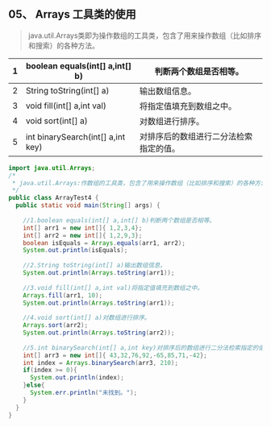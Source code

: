 ## 05、 Arrays 工具类的使用

> java.util.Arrays类即为操作数组的工具类，包含了用来操作数组（比如排序和搜索）的各种方法。

| 1    | boolean equals(int[] a,int[] b)   | 判断两个数组是否相等。                 |
| ---- | --------------------------------- | -------------------------------------- |
| 2    | String toString(int[] a)          | 输出数组信息。                         |
| 3    | void fill(int[] a,int val)        | 将指定值填充到数组之中。               |
| 4    | void sort(int[] a)                | 对数组进行排序。                       |
| 5    | int binarySearch(int[] a,int key) | 对排序后的数组进行二分法检索指定的值。 |

```java
import java.util.Arrays;
/*
 * java.util.Arrays:作数组的工具类，包含了用来操作数组（比如排序和搜索）的各种方法。
 */
public class ArrayTest4 { 
  public static void main(String[] args) { 
  
    //1.boolean equals(int[] a,int[] b)判断两个数组是否相等。
    int[] arr1 = new int[]{ 1,2,3,4};
    int[] arr2 = new int[]{ 1,2,9,3};
    boolean isEquals = Arrays.equals(arr1, arr2);
    System.out.println(isEquals);
  
    //2.String toString(int[] a)输出数组信息。
    System.out.println(Arrays.toString(arr1));  
  
    //3.void fill(int[] a,int val)将指定值填充到数组之中。
    Arrays.fill(arr1, 10);
    System.out.println(Arrays.toString(arr1));  
  
    //4.void sort(int[] a)对数组进行排序。
    Arrays.sort(arr2);
    System.out.println(Arrays.toString(arr2));
  
    //5.int binarySearch(int[] a,int key)对排序后的数组进行二分法检索指定的值。
    int[] arr3 = new int[]{ 43,32,76,92,-65,85,71,-42}; 
    int index = Arrays.binarySearch(arr3, 210);
    if(index >= 0){ 
      System.out.println(index);
    }else{ 
      System.err.println("未找到。");
    }  
  }
}
```